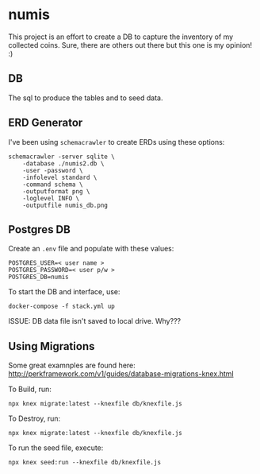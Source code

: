 # numis

This project is an effort to create a DB to capture the inventory of my collected coins. Sure, there are others out there but this one is my opinion! :)

## DB

The sql to produce the tables and to seed data.

## ERD Generator

I've been using `schemacrawler` to create ERDs using these options:

    schemacrawler -server sqlite \
        -database ./numis2.db \
        -user -password \
        -infolevel standard \
        -command schema \
        -outputformat png \
        -loglevel INFO \
        -outputfile numis_db.png

## Postgres DB

Create an `.env` file and populate with these values:

    POSTGRES_USER=< user name >
    POSTGRES_PASSWORD=< user p/w >
    POSTGRES_DB=numis

To start the DB and interface, use:

    docker-compose -f stack.yml up

ISSUE: DB data file isn't saved to local drive. Why???

## Using Migrations

Some great examnples are found here: http://perkframework.com/v1/guides/database-migrations-knex.html

To Build, run:

    npx knex migrate:latest --knexfile db/knexfile.js

To Destroy, run:

    npx knex migrate:latest --knexfile db/knexfile.js

To run the seed file, execute:

    npx knex seed:run --knexfile db/knexfile.js
